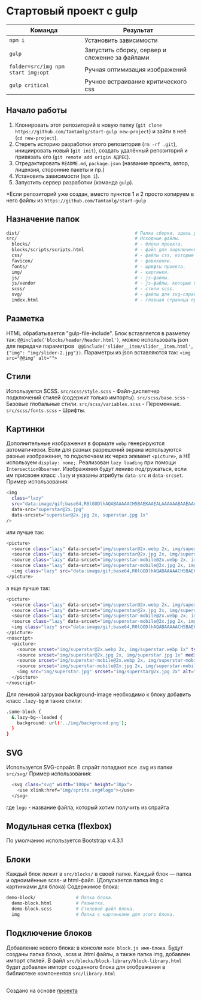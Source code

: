 # Стартовый проект с gulp

<table>
  <thead>
    <tr>
      <th>Команда</th>
      <th>Результат</th>
    </tr>
  </thead>
  <tbody>
    <tr>
      <td width="40%"><code>npm i</code></td>
      <td>Установить зависимости</td>
    </tr>
    <tr>
      <td><code>gulp</code></td>
      <td>Запустить сборку, сервер и слежение за файлами</td>
    </tr>
    <tr>
      <td><code>folder=src/img npm start img:opt</code></td>
      <td>Ручная оптимизация изображений</td>
    </tr>
    <tr>
      <td><code>gulp critical</code></td>
      <td>Ручное встраивание критического css</td>
    </tr>
  </tbody>
</table>



## Начало работы

1. Клонировать этот репозиторий в новую папку (`git clone https://github.com/Tamtamlg/start-gulp new-project`) и зайти в неё (`cd new-project`).
2. Стереть историю разработки этого репозитория (`rm -rf .git`), инициировать новый (`git init`), создать удалённый репозиторий и привязать его (`git remote add origin АДРЕС`).
3. Отредактировать `README.md`, `package.json` (название проекта, автор, лицензия, сторонние пакеты и пр.)
4. Установить зависимости (`npm i`).
5. Запустить сервер разработки (команда `gulp`).

*Если репозиторий уже создан, вместо пунктов 1 и 2 просто копируем в него файлы из `https://github.com/Tamtamlg/start-gulp`



## Назначение папок

```bash
dist/                                           # Папка сборки, здесь работает сервер автообновлений.
src/                                            # Исходные файлы.
  blocks/                                       # - блоки проекта.
  blocks/scripts/scripts.html                   # - файл для подключения скриптов.
  css/                                          # - файлы css, которые не нужно компилировать.
  favicon/                                      # - фавиконки.
  fonts/                                        # - шрифты проекта.
  img/                                          # - картинки.
  js/                                           # - js-файлы.
  js/vendor                                     # - js-файлы, которые не подключаются через npm
  scss/                                         # - стили scss.
  svg/                                          # - файлы для svg-спрайта.
  index.html                                    # - главная страница проекта.
```


## Разметка

HTML обрабатывается "gulp-file-include".
Блок вставляется в разметку так: `@@include('blocks/header/header.html')`, можно использовать json для передачи параметров ` @@include('slider__item/slider__item.html', {"img": "img/slider-2.jpg"})`. Параметры из json вставляются так: `<img src="@@img" alt="">`



## Стили

Используется SCSS.
`src/scss/style.scss` - Файл-диспетчер подключений стилей (содержит только импорты).
`src/scss/base.scss` - Базовые глобальные стили.
`src/scss/variables.scss` - Переменные.
`src/scss/fonts.scss` - Шрифты.



## Картинки

Дополнительные изображения в формате `webp` генерируются автоматически.
Если для разных разрешений экрана используются разные изображения, то подключаем их через элемент `<picture>`, а НЕ используем `display: none;`.
Реализован `lazy loading` при помощи `IntersectionObserver`. Изображения будут лениво подгружаться, если им присвоен класс `.lazy` и указаны атрибуты `data-src` и `data-srcset`.
Пример использования:
```bash
<img
  class="lazy"
  src="data:image/gif;base64,R0lGODlhAQABAAAAACH5BAEKAAEALAAAAAABAAEAAAICTAEAOw=="
  data-src="superstar@2x.jpg"
  data-srcset="superstar@2x.jpg 2x, superstar.jpg 1x"
/>
```
или лучше так:
```bash
<picture>
  <source class="lazy" data-srcset="img/superstar@2x.webp 2x, img/superstar.webp 1x" type="image/webp" media="(min-width: 768px)">
  <source class="lazy" data-srcset="img/superstar@2x.jpg 2x, img/superstar.jpg 1x" media="(min-width: 768px)">
  <source class="lazy" data-srcset="img/superstar-mobile@2x.webp 2x, img/superstar-mobile.webp 1x" type="image/webp">
  <source class="lazy" data-srcset="img/superstar-mobile@2x.jpg 2x, img/superstar-mobile.jpg 1x">
  <img class="lazy" src="data:image/gif;base64,R0lGODlhAQABAAAAACH5BAEKAAEALAAAAAABAAEAAAICTAEAOw==" data-src="img/superstar@2x.jpg" data-srcset="img/superstar@2x.jpg 2x" alt="">
</picture>
```
а еще лучше так:
```bash
<picture>
  <source class="lazy" data-srcset="img/superstar@2x.webp 2x, img/superstar.webp 1x" type="image/webp" media="(min-width: 768px)">
  <source class="lazy" data-srcset="img/superstar@2x.jpg 2x, img/superstar.jpg 1x" media="(min-width: 768px)">
  <source class="lazy" data-srcset="img/superstar-mobile@2x.webp 2x, img/superstar-mobile.webp 1x" type="image/webp">
  <source class="lazy" data-srcset="img/superstar-mobile@2x.jpg 2x, img/superstar-mobile.jpg 1x">
  <img class="lazy" src="data:image/gif;base64,R0lGODlhAQABAAAAACH5BAEKAAEALAAAAAABAAEAAAICTAEAOw==" data-src="img/superstar@2x.jpg" data-srcset="img/superstar@2x.jpg 2x" alt="">
</picture>
<noscript>
  <picture>
    <source srcset="img/superstar@2x.webp 2x, img/superstar.webp 1x" type="image/webp" media="(min-width: 768px)">
    <source srcset="img/superstar@2x.jpg 2x, img/superstar.jpg 1x" media="(min-width: 768px)">
    <source srcset="img/superstar-mobile@2x.webp 2x, img/superstar-mobile.webp 1x" type="image/webp">
    <source srcset="img/superstar-mobile@2x.jpg 2x, img/superstar-mobile.jpg 1x">
    <img src="img/superstar.jpg" srcset="img/superstar@2x.jpg 2x" alt="">
  </picture>
</noscript>
```
Для ленивой загрузки background-image необходимо к блоку добавить класс `.lazy-bg` и такие стили:
```bash
.some-block {
  &.lazy-bg--loaded {
    background: url('../img/background.png');
  }
}
```

## SVG

Используется SVG-спрайт.
В спрайт попадают все .svg из папки `src/svg/`
Пример использования:
```bash
  <svg class="svg" width="100px" height="30px">
    <use xlink:href="img/sprite.svg#logo"></use>
  </svg>
```
где `logo` - название файла, который хотим получить из спрайта


## Модульная сетка (flexbox)

По умолчанию используется Bootstrap v.4.3.1



## Блоки

Каждый блок лежит в `src/blocks/` в своей папке. Каждый блок — папка и одноимённые scss- и html-файл. (Допускается папка img с картинками для блока)
Содержимое блока:

```bash
demo-block/               # Папка блока.
  demo-block.html         # Разметка.
  demo-block.scss         # Стилевой файл блока.
  img                     # Папка с картинками для этого блока.
```


## Подключение блоков

Добавление нового блока: в консоли `node block.js имя-блока`. Будут созданы папка блока, .scss и .html файлы, а также папка img, добавлен импорт стилей.
В файл `src/blocks/block-library/block-library.html` будет добавлен импорт созданного блока для отображения в библиотеке компонентов `src/library.html`




##
Создано на основе [проекта](https://github.com/nicothin/NTH-start-project)